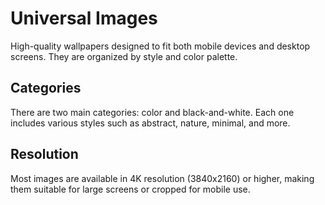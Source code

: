 # Universal Images

High-quality wallpapers designed to fit both mobile devices and desktop screens. They are organized by style and color palette.

## Categories

There are two main categories: color and black-and-white. Each one includes various styles such as abstract, nature, minimal, and more.

## Resolution

Most images are available in 4K resolution (3840x2160) or higher, making them suitable for large screens or cropped for mobile use.